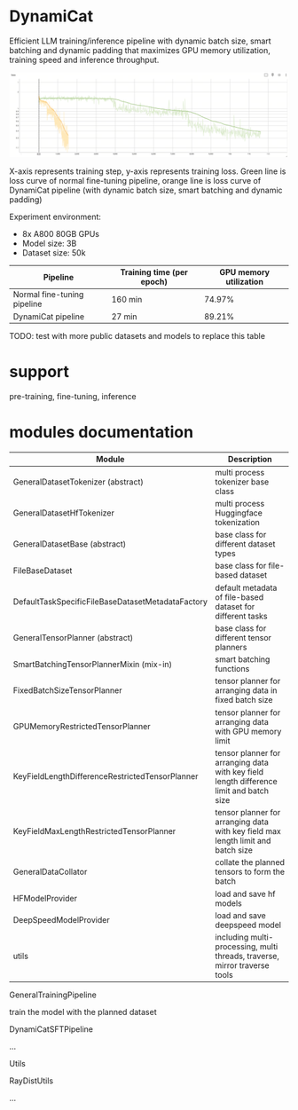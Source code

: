 
# DynamiCat

Efficient LLM training/inference pipeline with dynamic batch size, smart batching and dynamic padding that maximizes GPU memory utilization, training speed and inference throughput.


![compare_loss_curve.png](img%2Fcompare_loss_curve.png)

X-axis represents training step, y-axis represents training loss. Green line is loss curve of normal fine-tuning pipeline, orange line is loss curve of DynamiCat pipeline (with dynamic batch size, smart batching and dynamic padding)


Experiment environment:
- 8x A800 80GB GPUs
- Model size: 3B
- Dataset size: 50k

| Pipeline                    | Training time (per epoch) | GPU memory utilization |
|-----------------------------|---------------------------|------------------------|
| Normal fine-tuning pipeline | 160 min                   | 74.97%                 |
| DynamiCat pipeline          | 27 min                    | 89.21%                 |

TODO: test with more public datasets and models to replace this table 


# support
pre-training, fine-tuning, inference


# modules documentation

| Module                                            | Description                                                                             |
|---------------------------------------------------|-----------------------------------------------------------------------------------------|
| GeneralDatasetTokenizer (abstract)                | multi process tokenizer base class                                                      |
| GeneralDatasetHfTokenizer                         | multi process Huggingface tokenization                                                  |
| GeneralDatasetBase (abstract)                     | base class for different dataset types                                                  |
| FileBaseDataset                                   | base class for file-based dataset                                                       |
| DefaultTaskSpecificFileBaseDatasetMetadataFactory | default metadata of file-based dataset  for different tasks                             |
| GeneralTensorPlanner (abstract)                   | base class for different tensor planners                                                |
| SmartBatchingTensorPlannerMixin  (mix-in)         | smart batching functions                                                                |
| FixedBatchSizeTensorPlanner                       | tensor planner for arranging data in fixed batch size                                   |
| GPUMemoryRestrictedTensorPlanner                  | tensor planner for arranging data with GPU memory limit                                 |
| KeyFieldLengthDifferenceRestrictedTensorPlanner   | tensor planner for arranging data with key field length difference limit and batch size |
| KeyFieldMaxLengthRestrictedTensorPlanner          | tensor planner for arranging data with key field max length limit and batch size        |
| GeneralDataCollator                               | collate the planned tensors to form the batch                                           |
| HFModelProvider                                   | load and save hf models                                                                 | 
| DeepSpeedModelProvider                            | load and save deepspeed model                                                           |
| utils                                             | including multi-processing, multi threads, traverse, mirror traverse tools              | 







 GeneralTrainingPipeline

train the model with the planned dataset

 DynamiCatSFTPipeline

...

Utils

 RayDistUtils

...